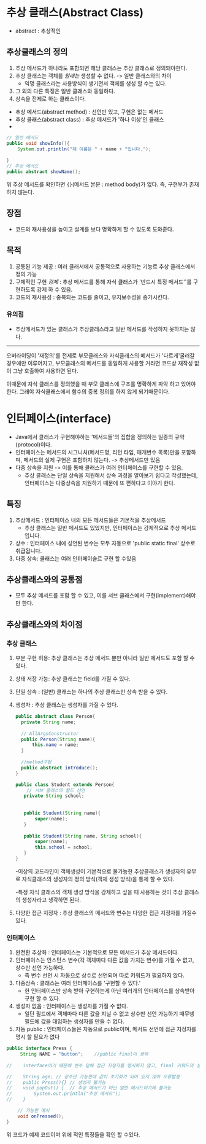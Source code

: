 # 추상 클래스(Abstract Class)
- abstract : 추상적인

## 추상클래스의 정의
1. 추상 메서드가 하나라도 포함되면 해당 클래스는 추상 클래스로 정의돼야한다.
2. 추상 클래스는 객체를 _원래는_ 생성할 수 없다. -> 일반 클래스와의 차이
    - 익명 클래스라는 사용방식이 생기면서 객체를 생성 할 수는 있다.
3. 그 외의 다른 특징은 일반 클래스와 동일하다.
4. 상속을 전제로 하는 클래스이다.

- 추상 메서드(abstract method) : 선언만 있고, 구현은 없는 메서드
- 추상 클래스(abstract class) : 추상 메서드가 '하나 이상'인 클래스
- 
```java
// 일반 메서드
public void showInfo(){
    System.out.println("제 이름은 " + name + "입니다.");
    
}
// 추상 메서드
public abstract showName();
```
위 추상 메서드를 확인하면 `{}`(메서드 본문 : method body)가 없다. 즉, 구현부가 존재 하지 않는다.

## 장점
- 코드의 재사용성을 높이고 설계를 보다 명확하게 할 수 있도록 도와준다.

## 목적
1. 공통된 기능 제공 : 여러 클래서에서 공통적으로 사용하는 기능르 추상 클래스에서 정의 가능
2. 구체적인 구현 _강제_ : 추상 메서드를 통해 자식 클래스가 '반드시 특정 메서드''를 구현하도록 강제 하 수 있음.
3. 코드의 재사용성 : 중복되는 코드를 줄이고, 유지보수성을 증가시킨다.

### 유의점
- 추상메서드가 있는 클래스가 추상클래스라고 일반 메서드를 작성하지 못하지는 않다. 
------------------
오버라이딩이 '재정의'를 전제로 부모클래스와 자식클래스의 메서드가 '다르게'굴러갈 경우에만 이루어지고, 부모클래스의 메서드를 동일하게 사용할 거라면 코드상 재작성 없이 그냥 호출하여 사용하면 된다.

이때문에 자식 클래스를 정의했을 때 부모 클래스에 구조를 명확하게 파악 하고 있어야 한다. 그래야 자식클래스에서 함수의 중복 정의를 하지 않게 되기때문이다.

# 인터페이스(interface)
- Java에서 클래스가 구현해야하는 '메서드들'의 집합을 정의하는 일종의 규약(protocol)이다.
- 인터페이스는 메서드의 시그니처(메서드명, 리턴 타입, 매개변수 목록)만을 포함하며, 메서드의 실제 구현은 포함하지 않는다. -> 추상메서드만 있음
- 다중 상속을 지원 ->  이를 통해 클래스가 여러 인터페이스를 구현할 수 있음.
    - 추상 클래스는 단일 상속을 지원해서 상속 과정을 알아보기 쉽다고 작성했는데, 인터페이스는 다중상속을 지원하기 때문에 또 편하다고 이야기 한다.

## 특징
1. 추상메서드 : 인터페이스 내의 모든 메서드들은 기본적을 추상메서드
    - 추상 클래스는 일반 메서드도 있었지만, 인터페이스는 강제적으로 추상 메서드입니다.
2. 상수 : 인터페이스 내에 성언된 변수는 모두 자동으로 'public static final' 상수로 취급됩니다.
3. 다중 상속: 클래스는 여러 인터페이슬르 구현 할 수있음

## 추상클래스와의 공통점
- 모두 추상 메서드를 포함 할 수 있고, 이를 서브 클래스에서 구현(implement)해야만 한다.

## 추상클래스와의 차이점
### 추상 클래스
1. 부분 구현 허용: 추상 클래스는 추상 메서드 뿐만 아니라 일반 메서드도 포함 할 수 있다.
2. 상태 저장 가능: 추상 클래스는 field를 가질 수 있다.
3. 단일 상속 : (일반) 클래스는 하나의 추상 클래스만 상속 받을 수 있다.
4. 생성자 : 추상 클래스는 생성자를 가질 수 있다.

    ```java
    public abstract class Person{
      private String name;
        
      // AllArgsConstructor
      public Person(String name){
          this.name = name;
      }
        
      //method구현
      public abstract introduce();
    }
    
    public class Student extends Person{
        // 서브 클래스의 필드 선언
       private String school;
       
       
       public Student(String name){
           super(name);
       }
                
       public Student(String name, String school){
           super(name);
           this.school = school;
       }         
    }
    ```
   -이상의 코드라인이 객체생성이 기본적으로 불가능한 추상클래스가 생성자의 유무로 자식클래스의 생성자의 정의 방식(객체 생성 방식)을 통제 할 수 있다.

   -특정 자식 클래스의 객체 생성 방식을 강제하고 싶을 때 사용하는 것이 추상 클래스의 생성자라고 생각하면 된다.

5. 다양한  접근 지정자 : 추상 클래스의 메서드와 변수는 다양한 접근 지정자를 가질수 있다.

### 인터페이스


1. 완전환 추상화 : 인터페이스는 기본적으로 모든 메서드가 추상 메서드이다.
2. 인터페이스는 인스턴스 변수(각 객체마다 다른 값을 가지는 변수)를 가질 수 없고, 상수만 선언 가능하다.
    - 즉 변수 선언 시 자동으로 상수로 선언되며 따로 키워드가 필요하지 않다.
3. 다중상속 : 클래스는 여러 인터페이스를 '구현할 수 있다.'
    - 한 인터페이스만 상속 받아 구현하는게 아닌 여러개의 인터페이스를 상속받아 구현 할 수 있다.
4. 생성자 없음 : 인터페이스는 생성자를 가질 수 없다.
    - 일단 필드에서 객체마다 다른 값을 지닐 수 없고 상수만 선언 가능하기 때무넹 필드에 값을 대입하는 생성자를 만들 수 없다.
5. 자동 public : 인터페이스들은 자동으로 public이며, 메서드 선언에 접근 지정자를 명시 할 필요가 없다
```java
public interface Press {
     String NAME = "button";    //public final이 생략
     
//	  interface이기 때문에 변수 앞에 접근 지정자를 명시하지 않고, final 키워드의 생략이 일어난다.

//    String age; // 상수만 가능한데 값이 초기화가 되어 있지 않아 오류발생
//    public Press(){} // 생성자 불가능
//    void popOut() {  // 추상 메서드가 아닌 일반 메서드이기에 불가능
//        System.out.println("추상 메서드");
//    }

    // 가능한 예시
    void onPressed();
}
```
위 코드가 예제 코드이며 위에 적인 특징들을 확인 할 수있다.
